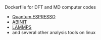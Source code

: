 Dockerfile for DFT and MD computer codes
- [Quantum ESPRESSO](https://www.quantum-espresso.org/)
- [ABINIT](https://www.abinit.org/)
- [LAMMPS](https://www.lammps.org/#gsc.tab=0) 
- and several other analysis tools
on linux
